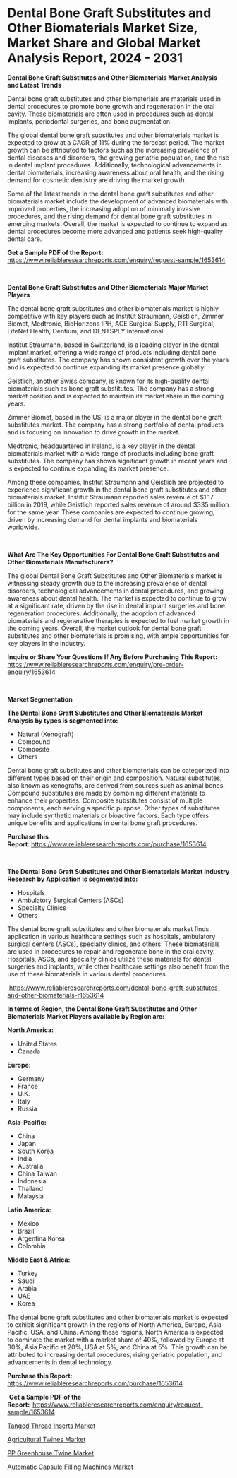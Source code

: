 <p><h1>Dental Bone Graft Substitutes and Other Biomaterials Market Size, Market Share and Global Market Analysis Report, 2024 - 2031</h1></p><p><strong>Dental Bone Graft Substitutes and Other Biomaterials Market Analysis and Latest Trends</strong></p>
<p><p>Dental bone graft substitutes and other biomaterials are materials used in dental procedures to promote bone growth and regeneration in the oral cavity. These biomaterials are often used in procedures such as dental implants, periodontal surgeries, and bone augmentation.</p><p>The global dental bone graft substitutes and other biomaterials market is expected to grow at a CAGR of 11% during the forecast period. The market growth can be attributed to factors such as the increasing prevalence of dental diseases and disorders, the growing geriatric population, and the rise in dental implant procedures. Additionally, technological advancements in dental biomaterials, increasing awareness about oral health, and the rising demand for cosmetic dentistry are driving the market growth.</p><p>Some of the latest trends in the dental bone graft substitutes and other biomaterials market include the development of advanced biomaterials with improved properties, the increasing adoption of minimally invasive procedures, and the rising demand for dental bone graft substitutes in emerging markets. Overall, the market is expected to continue to expand as dental procedures become more advanced and patients seek high-quality dental care.</p></p>
<p><strong>Get a Sample PDF of the Report:&nbsp;</strong> <a href="https://www.reliableresearchreports.com/enquiry/request-sample/1653614">https://www.reliableresearchreports.com/enquiry/request-sample/1653614</a></p>
<p>&nbsp;</p>
<p><strong>Dental Bone Graft Substitutes and Other Biomaterials Major Market Players</strong></p>
<p><p>The dental bone graft substitutes and other biomaterials market is highly competitive with key players such as Institut Straumann, Geistlich, Zimmer Biomet, Medtronic, BioHorizons IPH, ACE Surgical Supply, RTI Surgical, LifeNet Health, Dentium, and DENTSPLY International.</p><p>Institut Straumann, based in Switzerland, is a leading player in the dental implant market, offering a wide range of products including dental bone graft substitutes. The company has shown consistent growth over the years and is expected to continue expanding its market presence globally.</p><p>Geistlich, another Swiss company, is known for its high-quality dental biomaterials such as bone graft substitutes. The company has a strong market position and is expected to maintain its market share in the coming years.</p><p>Zimmer Biomet, based in the US, is a major player in the dental bone graft substitutes market. The company has a strong portfolio of dental products and is focusing on innovation to drive growth in the market.</p><p>Medtronic, headquartered in Ireland, is a key player in the dental biomaterials market with a wide range of products including bone graft substitutes. The company has shown significant growth in recent years and is expected to continue expanding its market presence.</p><p>Among these companies, Institut Straumann and Geistlich are projected to experience significant growth in the dental bone graft substitutes and other biomaterials market. Institut Straumann reported sales revenue of $1.17 billion in 2019, while Geistlich reported sales revenue of around $335 million for the same year. These companies are expected to continue growing, driven by increasing demand for dental implants and biomaterials worldwide.</p></p>
<p>&nbsp;</p>
<p><strong>What Are The Key Opportunities For Dental Bone Graft Substitutes and Other Biomaterials Manufacturers?</strong></p>
<p><p>The global Dental Bone Graft Substitutes and Other Biomaterials market is witnessing steady growth due to the increasing prevalence of dental disorders, technological advancements in dental procedures, and growing awareness about dental health. The market is expected to continue to grow at a significant rate, driven by the rise in dental implant surgeries and bone regeneration procedures. Additionally, the adoption of advanced biomaterials and regenerative therapies is expected to fuel market growth in the coming years. Overall, the market outlook for dental bone graft substitutes and other biomaterials is promising, with ample opportunities for key players in the industry.</p></p>
<p><strong>Inquire or Share Your Questions If Any Before Purchasing This Report:</strong> <a href="https://www.reliableresearchreports.com/enquiry/pre-order-enquiry/1653614">https://www.reliableresearchreports.com/enquiry/pre-order-enquiry/1653614</a></p>
<p>&nbsp;</p>
<p><strong>Market Segmentation</strong></p>
<p><strong>The Dental Bone Graft Substitutes and Other Biomaterials Market Analysis by types is segmented into:</strong></p>
<p><ul><li>Natural (Xenograft)</li><li>Compound</li><li>Composite</li><li>Others</li></ul></p>
<p><p>Dental bone graft substitutes and other biomaterials can be categorized into different types based on their origin and composition. Natural substitutes, also known as xenografts, are derived from sources such as animal bones. Compound substitutes are made by combining different materials to enhance their properties. Composite substitutes consist of multiple components, each serving a specific purpose. Other types of substitutes may include synthetic materials or bioactive factors. Each type offers unique benefits and applications in dental bone graft procedures.</p></p>
<p><strong>Purchase this Report:&nbsp;</strong><a href="https://www.reliableresearchreports.com/purchase/1653614">https://www.reliableresearchreports.com/purchase/1653614</a></p>
<p>&nbsp;</p>
<p><strong>The Dental Bone Graft Substitutes and Other Biomaterials Market Industry Research by Application is segmented into:</strong></p>
<p><ul><li>Hospitals</li><li>Ambulatory Surgical Centers (ASCs)</li><li>Specialty Clinics</li><li>Others</li></ul></p>
<p><p>The dental bone graft substitutes and other biomaterials market finds application in various healthcare settings such as hospitals, ambulatory surgical centers (ASCs), specialty clinics, and others. These biomaterials are used in procedures to repair and regenerate bone in the oral cavity. Hospitals, ASCs, and specialty clinics utilize these materials for dental surgeries and implants, while other healthcare settings also benefit from the use of these biomaterials in various dental procedures.</p></p>
<p><a href="https://www.reliableresearchreports.com/dental-bone-graft-substitutes-and-other-biomaterials-r1653614">&nbsp;https://www.reliableresearchreports.com/dental-bone-graft-substitutes-and-other-biomaterials-r1653614</a></p>
<p><strong>In terms of Region, the Dental Bone Graft Substitutes and Other Biomaterials Market Players available by Region are:</strong></p>
<p>
    <p> <strong> North America: </strong>
        <ul>
            <li>United States</li>
            <li>Canada</li>
        </ul>
        </p> 
    <p> <strong> Europe: </strong>
        <ul>
            <li>Germany</li>
            <li>France</li>
            <li>U.K.</li>
            <li>Italy</li>
            <li>Russia</li>
        </ul>
        </p> 
    <p> <strong> Asia-Pacific: </strong>
        <ul>
            <li>China</li>
            <li>Japan</li>
            <li>South Korea</li>
            <li>India</li>
            <li>Australia</li>
            <li>China Taiwan</li>
            <li>Indonesia</li>
            <li>Thailand</li>
            <li>Malaysia</li>
        </ul>
        </p> 
    <p> <strong> Latin America: </strong>
        <ul>
            <li>Mexico</li>
            <li>Brazil</li>
            <li>Argentina Korea</li>
            <li>Colombia</li>
        </ul>
        </p> 
    <p> <strong> Middle East & Africa: </strong>
        <ul>
            <li>Turkey</li>
            <li>Saudi</li>
            <li>Arabia</li>
            <li>UAE</li>
            <li>Korea</li>
        </ul>
    </p>
    </p>
<p><p>The dental bone graft substitutes and other biomaterials market is expected to exhibit significant growth in the regions of North America, Europe, Asia Pacific, USA, and China. Among these regions, North America is expected to dominate the market with a market share of 40%, followed by Europe at 30%, Asia Pacific at 20%, USA at 5%, and China at 5%. This growth can be attributed to increasing dental procedures, rising geriatric population, and advancements in dental technology.</p></p>
<p><strong>Purchase this Report: </strong><a href="https://www.reliableresearchreports.com/purchase/1653614">https://www.reliableresearchreports.com/purchase/1653614</a></p>
<p>&nbsp;<strong>Get a Sample PDF of the Report:&nbsp;&nbsp;</strong><a href="https://www.reliableresearchreports.com/enquiry/request-sample/1653614">https://www.reliableresearchreports.com/enquiry/request-sample/1653614</a></p>
<p><strong></strong></p>
<p><p><a href="https://github.com/joannagoyvaerts/Market-Research-Report-List-4/blob/main/tanged-thread-inserts-market.md">Tanged Thread Inserts Market</a></p><p><a href="https://github.com/ChiragRp1/Market-Research-Report-List-6/blob/main/agricultural-twines-market.md">Agricultural Twines Market</a></p><p><a href="https://github.com/abdelrhmankishk22/Market-Research-Report-List-5/blob/main/pp-greenhouse-twine-market.md">PP Greenhouse Twine Market</a></p><p><a href="https://medium.com/@nedaaracarrol/automatic-capsule-filling-machines-market-size-is-growing-at-cagr-of-13-9-50e6034b57f0">Automatic Capsule Filling Machines Market</a></p></p>